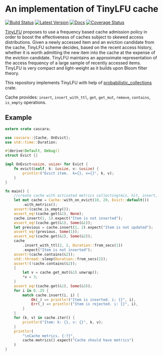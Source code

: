 # An implementation of TinyLFU cache

[![Build Status](https://travis-ci.org/selmeci/cascara.svg?branch=master)](https://travis-ci.org/selmeci/cascara)
[![Latest Version](https://img.shields.io/crates/v/cascara.svg)](https://crates.io/crates/cascara)
[![Docs](https://docs.rs/cascara/badge.svg)](https://docs.rs/cascara)
[![Coverage Status](https://coveralls.io/repos/github/selmeci/cascara/badge.svg?branch=master)](https://coveralls.io/github/selmeci/cascara?branch=master)

[TinyLFU](https://arxiv.org/abs/1512.00727) proposes to use a frequency based cache admission policy in order to boost the effectiveness of caches subject to skewed access distributions. Given a newly accessed item and an eviction candidate from the cache, TinyLFU scheme decides, based on the recent access history, whether it is worth admitting the new item into the cache at the expense of the eviction candidate. TinyLFU maintains an approximate representation of the access frequency of a large sample of recently accessed items. TinyLFU is very compact and light-weight as it builds upon Bloom filter theory.

This repository implements TinyLFU with help of [probabilistic_collections](https://crates.io/crates/probabilistic-collections) crate.

Cache provides: `insert`, `insert_with_ttl`, `get`, `get_mut`, `remove`, `contains`, `is_empty` operations.

## Example

```rust
extern crate cascara;

use cascara::{Cache, OnEvict};
use std::time::Duration;

#[derive(Default, Debug)]
struct Evict {}

impl OnEvict<usize, usize> for Evict {
    fn evict(&self, k: &usize, v: &usize) {
        println!("Evict item.  k={}, v={}", k, v);
    }
}

fn main() {
    //create cache with activated metrics collecting(mis, hit, insert, update, evict)
    let mut cache = Cache::with_on_evict(10, 20, Evict::default())
        .with_metrics();
    assert!(cache.is_empty());
    assert_eq!(cache.get(&1), None);
    cache.insert(1, 1).expect("Item is not inserted");
    assert_eq!(cache.get(&1), Some(&1));
    let previous = cache.insert(1, 2).expect("Item is not updated");
    assert_eq!(previous, Some(1));
    assert_eq!(cache.get(&1), Some(&2));
    cache
        .insert_with_ttl(2, 2, Duration::from_secs(1))
        .expect("Item is not inserted");
    assert!(cache.contains(&2));
    std::thread::sleep(Duration::from_secs(2));
    assert!(!cache.contains(&2));
    {
        let v = cache.get_mut(&1).unwrap();
        *v = 3;
    }
    assert_eq!(cache.get(&1), Some(&3));
    for i in 0..25 {
        match cache.insert(i, i) {
            Ok(_) => println!("Item is inserted. i: {}", i),
            Err(_) => println!("Item is rejected. i: {}", i),
        }
    }
    for (k, v) in cache.iter() {
        println!("Item: k: {}, v: {}", k, v);
    }
    println!(
        "\nCache metrics. {:?}",
        cache.metrics().expect("Cache should have metrics")
    )
}


```
